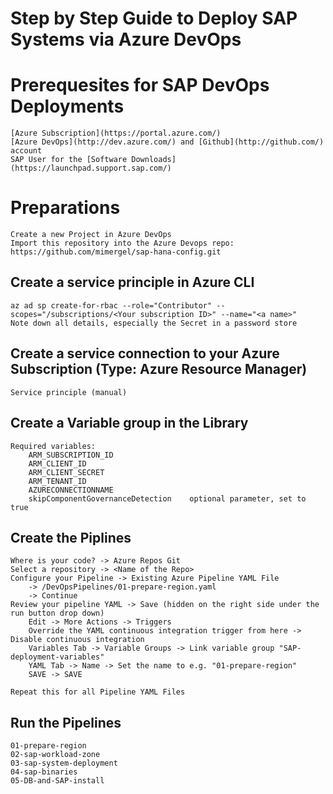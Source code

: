 # Step by Step Guide to Deploy SAP Systems via Azure DevOps

# Prerequesites for SAP DevOps Deployments
    [Azure Subscription](https://portal.azure.com/) 
    [Azure DevOps](http://dev.azure.com/) and [Github](http://github.com/) account
    SAP User for the [Software Downloads](https://launchpad.support.sap.com/)

# Preparations
    Create a new Project in Azure DevOps
    Import this repository into the Azure Devops repo: https://github.com/mimergel/sap-hana-config.git

## Create a service principle in Azure CLI
    az ad sp create-for-rbac --role="Contributor" --scopes="/subscriptions/<Your subscription ID>" --name="<a name>"
    Note down all details, especially the Secret in a password store

## Create a service connection to your Azure Subscription (Type: Azure Resource Manager)
    Service principle (manual)

## Create a Variable group in the Library 
    Required variables:
        ARM_SUBSCRIPTION_ID
        ARM_CLIENT_ID
        ARM_CLIENT_SECRET
        ARM_TENANT_ID
        AZURECONNECTIONNAME
        skipComponentGovernanceDetection    optional parameter, set to true 

## Create the Piplines
    Where is your code? -> Azure Repos Git
    Select a repository -> <Name of the Repo>
    Configure your Pipeline -> Existing Azure Pipeline YAML File 
        -> /DevOpsPipelines/01-prepare-region.yaml
        -> Continue
    Review your pipeline YAML -> Save (hidden on the right side under the run button drop down)
        Edit -> More Actions -> Triggers
        Override the YAML continuous integration trigger from here -> Disable continuous integration
        Variables Tab -> Variable Groups -> Link variable group "SAP-deployment-variables"
        YAML Tab -> Name -> Set the name to e.g. "01-prepare-region"
        SAVE -> SAVE

    Repeat this for all Pipeline YAML Files

## Run the Pipelines
    01-prepare-region
    02-sap-workload-zone
    03-sap-system-deployment
    04-sap-binaries
    05-DB-and-SAP-install


